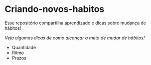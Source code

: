 # Criando-novos-habitos
Esse repositório compartilha aprendizado e dicas sobre mudança de hábitos!

*Veja algumas dicas de como alcançar a meta de mudar de hábitos!*
- Quantidade
- Ritmo
- Prazos
